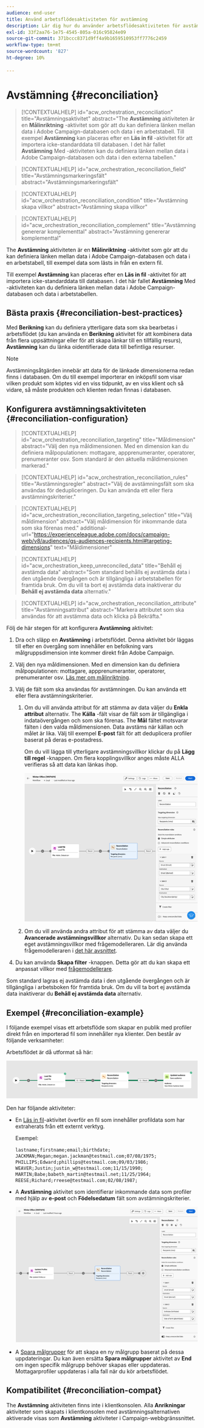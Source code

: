 ```yaml
---
audience: end-user
title: Använd arbetsflödesaktiviteten för avstämning
description: Lär dig hur du använder arbetsflödesaktiviteten för avstämning
exl-id: 33f2aa76-1e75-4545-805a-016c95824e09
source-git-commit: 371bccc8371d9ff4a9b1659510953ff7776c2459
workflow-type: tm+mt
source-wordcount: '827'
ht-degree: 10%

---
```


# Avstämning {#reconciliation}

>[!CONTEXTUALHELP]
>id="acw_orchestration_reconciliation"
>title="Avstämningsaktivitet"
>abstract="The **Avstämning** aktiviteten är en **Målinriktning** -aktivitet som gör att du kan definiera länken mellan data i Adobe Campaign-databasen och data i en arbetstabell. Till exempel **Avstämning** kan placeras efter en **Läs in fil** -aktivitet för att importera icke-standarddata till databasen. I det här fallet **Avstämning** Med -aktiviteten kan du definiera länken mellan data i Adobe Campaign-databasen och data i den externa tabellen."

>[!CONTEXTUALHELP]
>id="acw_orchestration_reconciliation_field"
>title="Avstämningsmarkeringsfält"
>abstract="Avstämningsmarkeringsfält"

>[!CONTEXTUALHELP]
>id="acw_orchestration_reconciliation_condition"
>title="Avstämning skapa villkor"
>abstract="Avstämning skapa villkor"

>[!CONTEXTUALHELP]
>id="acw_orchestration_reconciliation_complement"
>title="Avstämning genererar komplementtal"
>abstract="Avstämning genererar komplementtal"

The **Avstämning** aktiviteten är en **Målinriktning** -aktivitet som gör att du kan definiera länken mellan data i Adobe Campaign-databasen och data i en arbetstabell, till exempel data som lästs in från en extern fil.

Till exempel **Avstämning** kan placeras efter en **Läs in fil** -aktivitet för att importera icke-standarddata till databasen. I det här fallet **Avstämning** Med -aktiviteten kan du definiera länken mellan data i Adobe Campaign-databasen och data i arbetstabellen.

## Bästa praxis {#reconciliation-best-practices}

Med **Berikning** kan du definiera ytterligare data som ska bearbetas i arbetsflödet (du kan använda en **Berikning** aktivitet för att kombinera data från flera uppsättningar eller för att skapa länkar till en tillfällig resurs), **Avstämning** kan du länka oidentifierade data till befintliga resurser.

>[!NOTE]
>Avstämningsåtgärden innebär att data för de länkade dimensionerna redan finns i databasen.  Om du till exempel importerar en inköpsfil som visar vilken produkt som köptes vid en viss tidpunkt, av en viss klient och så vidare, så måste produkten och klienten redan finnas i databasen.

## Konfigurera avstämningsaktiviteten {#reconciliation-configuration}

>[!CONTEXTUALHELP]
>id="acw_orchestration_reconciliation_targeting"
>title="Måldimension"
>abstract="Välj den nya måldimensionen. Med en dimension kan du definiera målpopulationen: mottagare, appprenumeranter, operatorer, prenumeranter osv. Som standard är den aktuella måldimensionen markerad."

>[!CONTEXTUALHELP]
>id="acw_orchestration_reconciliation_rules"
>title="Avstämningsregler"
>abstract="Välj de avstämningsfält som ska användas för dedupliceringen. Du kan använda ett eller flera avstämningskriterier."

>[!CONTEXTUALHELP]
>id="acw_orchestration_reconciliation_targeting_selection"
>title="Välj måldimension"
>abstract="Välj måldimension för inkommande data som ska förenas med."
>additional-url="https://experienceleague.adobe.com/docs/campaign-web/v8/audiences/gs-audiences-recipients.html#targeting-dimensions" text="Måldimensioner"

>[!CONTEXTUALHELP]
>id="acw_orchestration_keep_unreconciled_data"
>title="Behåll ej avstämda data"
>abstract="Som standard behålls ej avstämda data i den utgående övergången och är tillgängliga i arbetstabellen för framtida bruk. Om du vill ta bort ej avstämda data inaktiverar du **Behåll ej avstämda data** alternativ."

>[!CONTEXTUALHELP]
>id="acw_orchestration_reconciliation_attribute"
>title="Avstämningsattribut"
>abstract="Markera attributet som ska användas för att avstämma data och klicka på Bekräfta."

Följ de här stegen för att konfigurera **Avstämning** aktivitet:

1. Dra och släpp en **Avstämning** i arbetsflödet. Denna aktivitet bör läggas till efter en övergång som innehåller en befolkning vars målgruppsdimension inte kommer direkt från Adobe Campaign.

1. Välj den nya måldimensionen. Med en dimension kan du definiera målpopulationen: mottagare, appprenumeranter, operatorer, prenumeranter osv. [Läs mer om målinriktning](../../audience/about-recipients.md#targeting-dimensions).

1. Välj de fält som ska användas för avstämningen. Du kan använda ett eller flera avstämningskriterier.

   1. Om du vill använda attribut för att stämma av data väljer du **Enkla attribut** alternativ. The **Källa** -fält visar de fält som är tillgängliga i indataövergången och som ska förenas. The **Mål** fältet motsvarar fälten i den valda måldimensionen. Data avstäms när källan och målet är lika. Välj till exempel **E-post** fält för att deduplicera profiler baserat på deras e-postadress.

      Om du vill lägga till ytterligare avstämningsvillkor klickar du på **Lägg till regel** -knappen. Om flera kopplingsvillkor anges måste ALLA verifieras så att data kan länkas ihop.

      ![](../assets/workflow-reconciliation-criteria.png)

   1. Om du vill använda andra attribut för att stämma av data väljer du **Avancerade avstämningsvillkor** alternativ. Du kan sedan skapa ett eget avstämningsvillkor med frågemodelleraren. Lär dig använda frågemodelleraren i [det här avsnittet](../../query/query-modeler-overview.md).

1. Du kan använda **Skapa filter** -knappen. Detta gör att du kan skapa ett anpassat villkor med [frågemodellerare](../../query/query-modeler-overview.md).

Som standard lagras ej avstämda data i den utgående övergången och är tillgängliga i arbetsboken för framtida bruk. Om du vill ta bort ej avstämda data inaktiverar du **Behåll ej avstämda data** alternativ.

## Exempel {#reconciliation-example}

I följande exempel visas ett arbetsflöde som skapar en publik med profiler direkt från en importerad fil som innehåller nya klienter.  Den består av följande verksamheter:

Arbetsflödet är då utformat så här:

![](../assets/workflow-reconciliation-sample-1.0.png)


Den har följande aktiviteter:

* En [Läs in fil](load-file.md)-aktivitet överför en fil som innehåller profildata som har extraherats från ett externt verktyg.

  Exempel:

  ```
  lastname;firstname;email;birthdate;
  JACKMAN;Megan;megan.jackman@testmail.com;07/08/1975;
  PHILLIPS;Edward;phillips@testmail.com;09/03/1986;
  WEAVER;Justin;justin_w@testmail.com;11/15/1990;
  MARTIN;Babe;babeth_martin@testmail.net;11/25/1964;
  REESE;Richard;rreese@testmail.com;02/08/1987;
  ```

* A **Avstämning** aktivitet som identifierar inkommande data som profiler med hjälp av **e-post** och **Födelsedatum** fält som avstämningskriterier.

  ![](../assets/workflow-reconciliation-sample-1.1.png)

* A [Spara målgrupper](save-audience.md) för att skapa en ny målgrupp baserat på dessa uppdateringar. Du kan även ersätta **Spara målgrupper** aktivitet av **End** om ingen specifik målgrupp behöver skapas eller uppdateras. Mottagarprofiler uppdateras i alla fall när du kör arbetsflödet.


## Kompatibilitet {#reconciliation-compat}

The **Avstämning** aktiviteten finns inte i klientkonsolen. Alla **Anrikningar** aktiviteter som skapats i klientkonsolen med avstämningsalternativen aktiverade visas som **Avstämning** aktiviteter i Campaign-webbgränssnittet.
